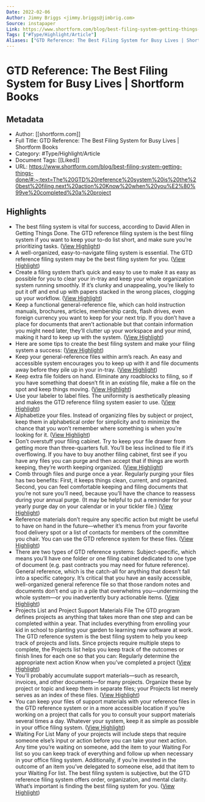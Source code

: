```yaml
---
Date: 2022-02-06
Author: Jimmy Briggs <jimmy.briggs@jimbrig.com>
Source: instapaper
Link: https://www.shortform.com/blog/best-filing-system-getting-things-done/#:~:text=The%20GTD%20reference%20system%20is%20the%20best%20filing,next%20action%20Know%20when%20you%E2%80%99ve%20completed%20a%20project
Tags: ["#Type/Highlight/Article"]
Aliases: ["GTD Reference: The Best Filing System for Busy Lives | Shortform Books", "GTD Reference: The Best Filing System for Busy Lives | Shortform Books"]
---
```

# GTD Reference: The Best Filing System for Busy Lives | Shortform Books

## Metadata
- Author: [[shortform.com]]
- Full Title: GTD Reference: The Best Filing System for Busy Lives | Shortform Books
- Category: #Type/Highlight/Article
- Document Tags: [[Liked]] 
- URL: https://www.shortform.com/blog/best-filing-system-getting-things-done/#:~:text=The%20GTD%20reference%20system%20is%20the%20best%20filing,next%20action%20Know%20when%20you%E2%80%99ve%20completed%20a%20project

## Highlights
- The best filing system is vital for success, according to David Allen in Getting Things Done. The GTD reference filing system is the best filing system if you want to keep your to-do list short, and make sure you’re prioritizing tasks. ([View Highlight](https://instapaper.com/read/1440582212/17329574))
- A well-organized, easy-to-navigate filing system is essential. The GTD reference filing system may be the best filing system for you. ([View Highlight](https://instapaper.com/read/1440582212/17329575))
- Create a filing system that’s quick and easy to use to make it as easy as possible for you to clear your in-tray and keep your whole organization system running smoothly. If it’s clunky and unappealing, you’re likely to put it off and end up with papers stacked in the wrong places, clogging up your workflow. ([View Highlight](https://instapaper.com/read/1440582212/17329577))
- Keep a functional general-reference file, which can hold instruction manuals, brochures, articles, membership cards, flash drives, even foreign currency you want to keep for your next trip. If you don’t have a place for documents that aren’t actionable but that contain information you might need later, they’ll clutter up your workspace and your mind, making it hard to keep up with the system. ([View Highlight](https://instapaper.com/read/1440582212/17329578))
- Here are some tips to create the best filing system and make your filing system a success: ([View Highlight](https://instapaper.com/read/1440582212/17329583))
- Keep your general-reference files within arm’s reach. An easy and accessible system encourages you to keep up with it and file documents away before they pile up in your in-tray. ([View Highlight](https://instapaper.com/read/1440582212/17329584))
- Keep extra file folders on hand. Eliminate any roadblocks to filing, so if you have something that doesn’t fit in an existing file, make a file on the spot and keep things moving. ([View Highlight](https://instapaper.com/read/1440582212/17329585))
- Use your labeler to label files. The uniformity is aesthetically pleasing and makes the GTD reference filing system easier to use. ([View Highlight](https://instapaper.com/read/1440582212/17329586))
- Alphabetize your files. Instead of organizing files by subject or project, keep them in alphabetical order for simplicity and to minimize the chance that you won’t remember where something is when you’re looking for it. ([View Highlight](https://instapaper.com/read/1440582212/17329587))
- Don’t overstuff your filing cabinet. Try to keep your file drawer from getting more than three-quarters full. You’ll be less inclined to file if it’s overflowing. If you have to buy another filing cabinet, first see if you have any files you can purge and then accept that if things are worth keeping, they’re worth keeping organized. ([View Highlight](https://instapaper.com/read/1440582212/17329588))
- Comb through files and purge once a year. Regularly purging your files has two benefits: First, it keeps things clean, current, and organized. Second, you can feel comfortable keeping and filing documents that you’re not sure you’ll need, because you’ll have the chance to reassess during your annual purge. (It may be helpful to put a reminder for your yearly purge day on your calendar or in your tickler file.) ([View Highlight](https://instapaper.com/read/1440582212/17329589))
- Reference materials don’t require any specific action but might be useful to have on hand in the future—whether it’s menus from your favorite food delivery spot or a list of contacts for members of the committee you chair. You can use the GTD reference system for these files. ([View Highlight](https://instapaper.com/read/1440582212/17329594))
- There are two types of GTD reference systems:
  Subject-specific, which means you’ll have one folder or one filing cabinet dedicated to one type of document (e.g. past contracts you may need for future reference).
  General reference, which is the catch-all for anything that doesn’t fall into a specific category. It’s critical that you have an easily accessible, well-organized general reference file so that those random notes and documents don’t end up in a pile that overwhelms you—undermining the whole system—or you inadvertently bury actionable items. ([View Highlight](https://instapaper.com/read/1440582212/17329596))
- Projects List and Project Support Materials File
  The GTD program defines projects as anything that takes more than one step and can be completed within a year. That includes everything from enrolling your kid in school to planting your garden to learning new software at work. The GTD reference system is the best filing system to help you keep track of projects and lists.
  Since projects require multiple steps to complete, the Projects list helps you keep track of the outcomes or finish lines for each one so that you can:
  Regularly determine the appropriate next action
  Know when you’ve completed a project ([View Highlight](https://instapaper.com/read/1440582212/17329598))
- You’ll probably accumulate support materials—such as research, invoices, and other documents—for many projects. Organize these by project or topic and keep them in separate files; your Projects list merely serves as an index of these files. ([View Highlight](https://instapaper.com/read/1440582212/17329600))
- You can keep your files of support materials with your reference files in the GTD reference system or in a more accessible location if you’re working on a project that calls for you to consult your support materials several times a day. Whatever your system, keep it as simple as possible in your office filing system. ([View Highlight](https://instapaper.com/read/1440582212/17329601))
- Waiting For List
  Many of your projects will include steps that require someone else’s input or action before you can take your next action. Any time you’re waiting on someone, add the item to your Waiting For list so you can keep track of everything and follow up when necessary in your office filing system.
  Additionally, if you’re invested in the outcome of an item you’ve delegated to someone else, add that item to your Waiting For list.
  The best filing system is subjective, but the GTD reference filing system offers order, organization, and mental clarity. What’s important is finding the best filing system for you. ([View Highlight](https://instapaper.com/read/1440582212/17329602))
